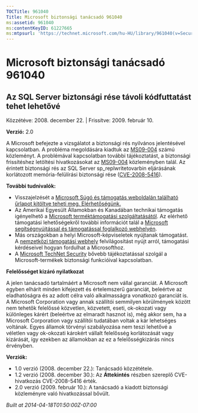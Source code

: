 ```yaml
---
TOCTitle: 961040
Title: Microsoft biztonsági tanácsadó 961040
ms:assetid: 961040
ms:contentKeyID: 61227665
ms:mtpsurl: 'https://technet.microsoft.com/hu-HU/library/961040(v=Security.10)'
---
```




Microsoft biztonsági tanácsadó 961040
=====================================

Az SQL Server biztonsági rése távoli kódfuttatást tehet lehetővé
----------------------------------------------------------------

Közzétéve: 2008. december 22. | Frissítve: 2009. február 10.

**Verzió:** 2.0

A Microsoft befejezte a vizsgálatot a biztonsági rés nyilvános jelentésével kapcsolatban. A probléma megoldására kiadtuk az [MS09-004](http://go.microsoft.com/fwlink/?linkid=139513) számú közleményt. A problémával kapcsolatban további tájékoztatást, a biztonsági frissítéshez letöltési hivatkozásokat az [MS09-004](http://go.microsoft.com/fwlink/?linkid=139513) közleményben talál. Az érintett biztonsági rés az SQL Server sp\_replwritetovarbin eljárásának korlátozott memória-felülírási biztonsági rése ([CVE-2008-5416](http://www.cve.mitre.org/cgi-bin/cvename.cgi?name=cve-2008-5416)).

**További tudnivalók:**

-   Visszajelzését a [Microsoft Súgó és támogatás weboldalán található űrlapot kitöltve teheti meg. Elérhetőségünk.](https://support.microsoft.com/common/survey.aspx?scid=sw;en;1257&amp;showpage=1&amp;ws=technet&amp;sd=tech)
-   Az Amerikai Egyesült Államokban és Kanadában technikai támogatás igényelhető a [Microsoft terméktámogatási szolgáltatásától](http://go.microsoft.com/fwlink/?linkid=21131). Az elérhető támogatási lehetőségekről további információt talál a [Microsoft segítségnyújtással és támogatással foglalkozó webhelyén](http://support.microsoft.com/).
-   Más országokban a helyi Microsoft-képviseletek nyújtanak támogatást. A [nemzetközi támogatási webhely](http://go.microsoft.com/fwlink/?linkid=21155) felvilágosítást nyújt arról, támogatási kérdéseivel hogyan fordulhat a Microsofthoz.
-   A [Microsoft TechNet Security](http://go.microsoft.com/fwlink/?linkid=21132) bővebb tájékoztatással szolgál a Microsoft-termékek biztonsági funkcióival kapcsolatban.

**Felelősséget kizáró nyilatkozat**

A jelen tanácsadó tartalmáért a Microsoft nem vállal garanciát. A Microsoft egyben elhárít minden kifejezett és értelemszerű garanciát, beleértve az eladhatóságra és az adott célra való alkalmasságra vonatkozó garanciát is. A Microsoft Corporation vagy annak szállítói semmilyen körülmények között nem tehetők felelőssé közvetlen, közvetett, eseti, ok-okozati vagy különleges kárért (beleértve az elmaradt hasznot is), még akkor sem, ha a Microsoft Corporation vagy szállítói tudatában voltak a kár lehetséges voltának. Egyes államok törvényi szabályozása nem teszi lehetővé a véletlen vagy ok-okozati károkért vállalt felelősség korlátozását vagy kizárását, így ezekben az államokban az ez a felelősségkizárás nincs érvényben.

**Verziók:**

-   1.0 verzió (2008. december 22.): Tanácsadó közzététele.
-   1.2 verzió (2008. december 30.): Az **Áttekintés** részben szereplő CVE-hivatkozás CVE-2008-5416 érték.
-   2.0 verzió (2009. február 10.): A tanácsadó a kiadott biztonsági közleményre való hivatkozással bővült.

*Built at 2014-04-18T01:50:00Z-07:00*
